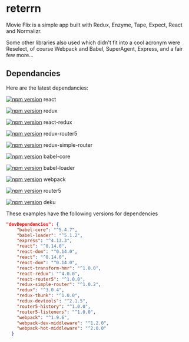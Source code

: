 # reterrn

Movie Flix is a simple app built with Redux, Enzyme, Tape, Expect, React and Normalizr.

Some other libraries also used which didn't fit into a cool acronym were Reselect, of course Webpack and Babel, SuperAgent, Express, and a fair few more...

## Dependancies

Here are the latest dependancies:

[![npm version](https://badge.fury.io/js/react.svg)](https://badge.fury.io/js/react)
react

[![npm version](https://badge.fury.io/js/redux.svg)](https://badge.fury.io/js/redux)
redux

[![npm version](https://badge.fury.io/js/react-redux.svg)](https://badge.fury.io/js/react-redux)
react-redux

[![npm version](https://badge.fury.io/js/redux-router5.svg)](https://badge.fury.io/js/redux-router5)
redux-router5

[![npm version](https://badge.fury.io/js/redux-simple-router.svg)](https://badge.fury.io/js/redux-simple-router)
redux-simple-router

[![npm version](https://badge.fury.io/js/babel-core.svg)](https://badge.fury.io/js/babel-core)
babel-core

[![npm version](https://badge.fury.io/js/babel-loader.svg)](https://badge.fury.io/js/babel-loader)
babel-loader

[![npm version](https://badge.fury.io/js/webpack.svg)](https://badge.fury.io/js/webpack)
webpack

[![npm version](https://badge.fury.io/js/router5.svg)](https://badge.fury.io/js/router5)
router5

[![npm version](https://badge.fury.io/js/deku.svg)](https://badge.fury.io/js/deku)
deku

These examples have the following versions for dependencies

```json
"devDependencies": {
    "babel-core": "^5.4.7",
    "babel-loader": "^5.1.2",
    "express": "^4.13.3",
    "react": "^0.14.0",
    "react-dom": "^0.14.0",
    "react": "^0.14.0",
    "react-dom": "^0.14.0",
    "react-transform-hmr": "^1.0.0",
    "react-redux": "^4.0.0",
    "react-router5": "^1.0.0",
    "redux-simple-router": "^1.0.2",
    "redux": "^3.0.4",
    "redux-thunk": "^1.0.0",
    "redux-devtools": "^2.1.5",
    "router5-history": "^1.0.0",
    "router5-listeners": "^1.0.0",
    "webpack": "^1.9.6",
    "webpack-dev-middleware": "^1.2.0",
    "webpack-hot-middleware": "^2.0.0"
  }
```
